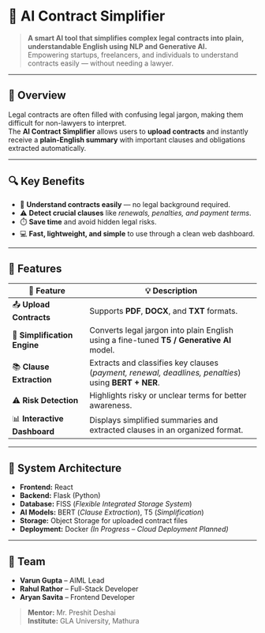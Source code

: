 # 🧠 **AI Contract Simplifier**

> **A smart AI tool that simplifies complex legal contracts into plain, understandable English using NLP and Generative AI.**  
> Empowering startups, freelancers, and individuals to understand contracts easily — without needing a lawyer.

---

## 📘 **Overview**

Legal contracts are often filled with confusing legal jargon, making them difficult for non-lawyers to interpret.  
The **AI Contract Simplifier** allows users to **upload contracts** and instantly receive a **plain-English summary** with important clauses and obligations extracted automatically.

---

## 🔍 **Key Benefits**

- 🧾 **Understand contracts easily** — no legal background required.  
- ⚠️ **Detect crucial clauses** like *renewals, penalties, and payment terms*.  
- ⏱️ **Save time** and avoid hidden legal risks.  
- 💻 **Fast, lightweight, and simple** to use through a clean web dashboard.

---

## 🚀 **Features**

| 🧩 **Feature** | 💡 **Description** |
|----------------|--------------------|
| 📤 **Upload Contracts** | Supports **PDF**, **DOCX**, and **TXT** formats. |
| 🧠 **Simplification Engine** | Converts legal jargon into plain English using a fine-tuned **T5 / Generative AI** model. |
| 📚 **Clause Extraction** | Extracts and classifies key clauses (*payment, renewal, deadlines, penalties*) using **BERT + NER**. |
| ⚠️ **Risk Detection** | Highlights risky or unclear terms for better awareness. |
| 📊 **Interactive Dashboard** | Displays simplified summaries and extracted clauses in an organized format. |

---

## 🧩 **System Architecture**

- **Frontend:** React  
- **Backend:** Flask (Python)  
- **Database:** FISS (*Flexible Integrated Storage System*)  
- **AI Models:** BERT (*Clause Extraction*), T5 (*Simplification*)  
- **Storage:** Object Storage for uploaded contract files  
- **Deployment:** Docker *(In Progress – Cloud Deployment Planned)*  

---

## 👥 **Team**

- **Varun Gupta** – AIML Lead  
- **Rahul Rathor** – Full-Stack Developer  
- **Aryan Savita** – Frontend Developer  

> **Mentor:** Mr. Preshit Deshai  
> **Institute:** GLA University, Mathura  
